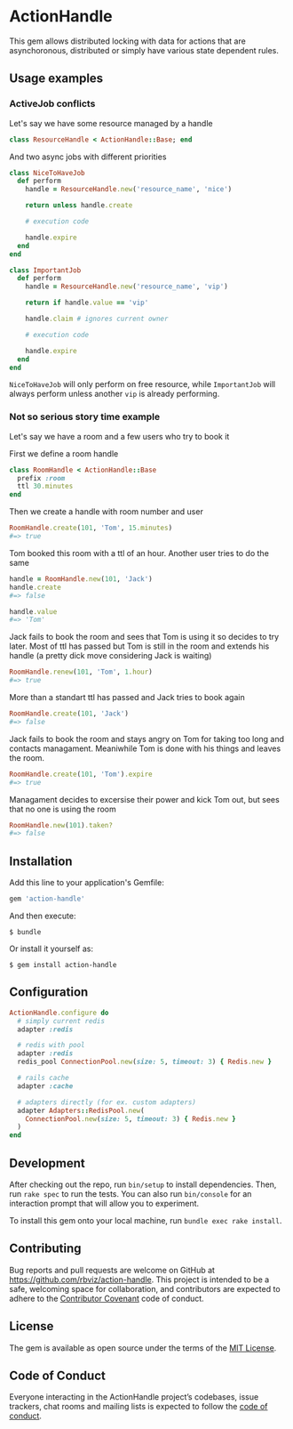 # ActionHandle

This gem allows distributed locking with data for actions that are asynchoronous, distributed or simply have various state dependent rules.

## Usage examples

### ActiveJob conflicts

Let's say we have some resource managed by a handle
```ruby
class ResourceHandle < ActionHandle::Base; end
```

And two async jobs with different priorities
```ruby
class NiceToHaveJob
  def perform
    handle = ResourceHandle.new('resource_name', 'nice')

    return unless handle.create

    # execution code

    handle.expire
  end
end

class ImportantJob
  def perform
    handle = ResourceHandle.new('resource_name', 'vip')

    return if handle.value == 'vip'

    handle.claim # ignores current owner

    # execution code

    handle.expire
  end
end
```

`NiceToHaveJob` will only perform on free resource, while `ImportantJob` will always perform unless another `vip` is already performing.

### Not so serious story time example
Let's say we have a room and a few users who try to book it

First we define a room handle
```ruby
class RoomHandle < ActionHandle::Base
  prefix :room
  ttl 30.minutes
end
```

Then we create a handle with room number and user
```ruby
RoomHandle.create(101, 'Tom', 15.minutes)
#=> true
```

Tom booked this room with a ttl of an hour. Another user tries to do the same

```ruby
handle = RoomHandle.new(101, 'Jack')
handle.create
#=> false

handle.value
#=> 'Tom'
```

Jack fails to book the room and sees that Tom is using it so decides to try later. Most of ttl has passed but Tom is still in the room and extends his handle (a pretty dick move considering Jack is waiting)

```ruby
RoomHandle.renew(101, 'Tom', 1.hour)
#=> true
```

More than a standart ttl has passed and Jack tries to book again

```ruby
RoomHandle.create(101, 'Jack')
#=> false
```

Jack fails to book the room and stays angry on Tom for taking too long and contacts managament. Meaniwhile Tom is done with his things and leaves the room.

```ruby
RoomHandle.create(101, 'Tom').expire
#=> true
```

Managament decides to excersise their power and kick Tom out, but sees that no one is using the room

```ruby
RoomHandle.new(101).taken?
#=> false
```


## Installation

Add this line to your application's Gemfile:

```ruby
gem 'action-handle'
```

And then execute:

    $ bundle

Or install it yourself as:

    $ gem install action-handle

## Configuration

```ruby
ActionHandle.configure do
  # simply current redis
  adapter :redis

  # redis with pool
  adapter :redis
  redis_pool ConnectionPool.new(size: 5, timeout: 3) { Redis.new }

  # rails cache
  adapter :cache

  # adapters directly (for ex. custom adapters)
  adapter Adapters::RedisPool.new(
    ConnectionPool.new(size: 5, timeout: 3) { Redis.new }
  )
end
```

## Development

After checking out the repo, run `bin/setup` to install dependencies. Then, run `rake spec` to run the tests. You can also run `bin/console` for an interaction prompt that will allow you to experiment.

To install this gem onto your local machine, run `bundle exec rake install`.

## Contributing

Bug reports and pull requests are welcome on GitHub at https://github.com/rbviz/action-handle. This project is intended to be a safe, welcoming space for collaboration, and contributors are expected to adhere to the [Contributor Covenant](http://contributor-covenant.org) code of conduct.

## License

The gem is available as open source under the terms of the [MIT License](https://opensource.org/licenses/MIT).

## Code of Conduct

Everyone interacting in the ActionHandle project’s codebases, issue trackers, chat rooms and mailing lists is expected to follow the [code of conduct](https://github.com/[USERNAME]/action-handle/blob/master/CODE_OF_CONDUCT.md).
